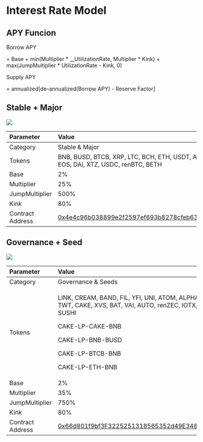 # Interest Rate Model

## APY Funcion

Borrow APY

= Base + min\(Multiplier \* __UtilizationRate, Multiplier \* Kink\) + max\(JumpMultiplier \* UtilizationRate - Kink, 0\)



Supply APY

= annualized\[de–annualized\(Borrow APY\) - Reserve Factor\]

## Stable + Major

![](https://i.imgur.com/5aoSePr.png)

| Parameter | Value |
| :--- | :--- |
| Category | Stable & Major |
| Tokens | BNB, BUSD, BTCB, XRP, LTC, BCH, ETH, USDT, ADA, EOS, DAI, XTZ, USDC, renBTC, BETH |
| Base | 2% |
| Multiplier | 25% |
| JumpMultiplier | 500% |
| Kink | 80% |
| Contract Address | [0x4e4c96b038899e2f2597ef693b8278cfeb63e7db](https://bscscan.com/address/0x4e4c96b038899e2f2597ef693b8278cfeb63e7db) |

## Governance + Seed

![](https://i.imgur.com/Fg4vOj7.png)

<table>
  <thead>
    <tr>
      <th style="text-align:left">Parameter</th>
      <th style="text-align:left">Value</th>
    </tr>
  </thead>
  <tbody>
    <tr>
      <td style="text-align:left">Category</td>
      <td style="text-align:left">Governance &amp; Seeds</td>
    </tr>
    <tr>
      <td style="text-align:left">Tokens</td>
      <td style="text-align:left">
        <p>LINK, CREAM, BAND, FIL, YFI, UNI, ATOM, ALPHA, TWT, CAKE, XVS, BAT, VAI,
          AUTO, renZEC, IOTX, SXP, SUSHI</p>
        <p></p>
        <p>CAKE-LP-CAKE-BNB</p>
        <p>CAKE-LP-BNB-BUSD</p>
        <p>CAKE-LP-BTCB-BNB</p>
        <p>CAKE-LP-ETH-BNB</p>
      </td>
    </tr>
    <tr>
      <td style="text-align:left">Base</td>
      <td style="text-align:left">2%</td>
    </tr>
    <tr>
      <td style="text-align:left">Multiplier</td>
      <td style="text-align:left">35%</td>
    </tr>
    <tr>
      <td style="text-align:left">JumpMultiplier</td>
      <td style="text-align:left">750%</td>
    </tr>
    <tr>
      <td style="text-align:left">Kink</td>
      <td style="text-align:left">80%</td>
    </tr>
    <tr>
      <td style="text-align:left">Contract Address</td>
      <td style="text-align:left"><a href="https://bscscan.com/address/0x66d801f9bf3F3225251318565352d49E348aEB6d">0x66d801f9bf3F3225251318565352d49E348aEB6d</a>
      </td>
    </tr>
  </tbody>
</table>

